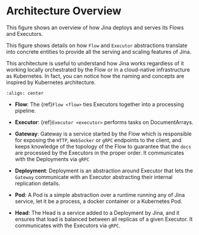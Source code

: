 # Architecture Overview

This figure shows an overview of how Jina deploys and serves its Flows and Executors.

This figure shows details on how `Flow` and `Executor` abstractions translate into concrete entities to provide all the 
serving and scaling features of Jina.

This architecture is useful to understand how Jina works regardless of it working locally orchestrated by the Flow or in 
a cloud-native infrastructure as Kubernetes. In fact, you can notice how the naming and concepts are inspired by Kubernetes architecture.
 

```{figure} arch-overview.svg
:align: center
```

- **Flow**: The {ref}`Flow <flow>` ties Executors together into a processing pipeline.

- **Executor**: {ref}`Executor <executor>` performs tasks on DocumentArrays.

- **Gateway**: Gateway is a service started by the Flow which is responsible for exposing the `HTTP`, `WebSocker` or `gRPC` endpoints to the client, and
keeps knowledge of the topology of the Flow to guarantee that the `docs` are processed by the Executors in the proper order. It communicates with the Deployments via `gRPC`

- **Deployment**: Deployment is an abstraction around Executor that lets the `Gateway` communicate with an Executor abstracting their internal replication details.

- **Pod**: A Pod is a simple abstraction over a runtime running any of Jina service, let it be a process, a docker container or a Kubernetes Pod.

- **Head**: The Head is a service added to a Deployment by Jina, and it ensures that load is balanced between all replicas of a given Executor. It communicates with the Executors via `gRPC`.
